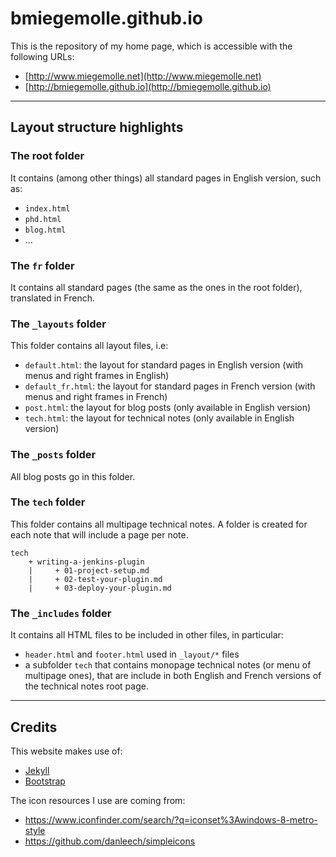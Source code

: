 bmiegemolle.github.io
=====================

This is the repository of my home page, which is accessible with the following URLs:

* [http://www.miegemolle.net](http://www.miegemolle.net)
* [http://bmiegemolle.github.io](http://bmiegemolle.github.io)

---

Layout structure highlights
---------------------------

### The root folder

It contains (among other things) all standard pages in English version, such as:

* `index.html`
* `phd.html`
* `blog.html`
* ...

### The `fr` folder

It contains all standard pages (the same as the ones in the root folder), translated in French.

### The `_layouts` folder

This folder contains all layout files, i.e:

* `default.html`: the layout for standard pages in English version (with menus and right frames in English)
* `default_fr.html`: the layout for standard pages in French version (with menus and right frames in French)
* `post.html`: the layout for blog posts (only available in English version)
* `tech.html`: the layout for technical notes (only available in English version)

### The `_posts` folder

All blog posts go in this folder.

### The `tech` folder

This folder contains all multipage technical notes. A folder is created for each note that will include a page per note.

```
tech
    + writing-a-jenkins-plugin
    |     + 01-project-setup.md
    |     + 02-test-your-plugin.md
    |     + 03-deploy-your-plugin.md
```

### The `_includes` folder

It contains all HTML files to be included in other files, in particular:

* `header.html` and `footer.html` used in `_layout/*` files
* a subfolder `tech` that contains monopage technical notes (or menu of multipage ones), that are include in both English and French versions of the technical notes root page.

---

Credits
-------

This website makes use of:

* [Jekyll](http://jekyllrb.com/)
* [Bootstrap](http://getbootstrap.com/)

The icon resources I use are coming from:

* https://www.iconfinder.com/search/?q=iconset%3Awindows-8-metro-style
* https://github.com/danleech/simpleicons


